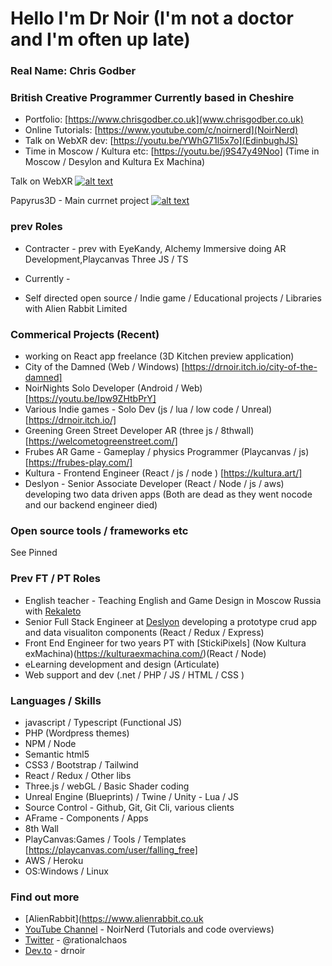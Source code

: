 #  Hello I'm Dr Noir (I'm not a doctor and I'm often up late)

### Real Name: Chris Godber
### British Creative Programmer Currently based in Cheshire
- Portfolio: [https://www.chrisgodber.co.uk](www.chrisgodber.co.uk)
- Online Tutorials: [https://www.youtube.com/c/noirnerd](NoirNerd)
- Talk on WebXR dev: [https://youtu.be/YWhG71l5x7o](EdinbughJS)
- Time in Moscow / Kultura etc: [https://youtu.be/j9S47y49Noo] (Time in Moscow / Desylon and Kultura Ex Machina)

Talk on WebXR
[![alt text](https://img.youtube.com/vi/YWhG71l5x7o/0.jpg)](https://youtu.be/YWhG71l5x7o)

Papyrus3D - Main currnet project 
[![alt text](https://img.youtube.com/vi/mseV_VOZbCo/0.jpg)](https://youtu.be/mseV_VOZbCo)

### prev Roles 
* Contracter - prev with EyeKandy, Alchemy Immersive doing AR Development,Playcanvas Three JS / TS

* Currently - 
* Self directed open source / Indie game / Educational projects / Libraries with Alien Rabbit Limited

### Commerical Projects (Recent)
* working on React app freelance (3D Kitchen preview application)
* City of the Damned (Web / Windows) [https://drnoir.itch.io/city-of-the-damned]
* NoirNights Solo Developer (Android / Web) [https://youtu.be/Ipw9ZHtbPrY]
* Various Indie games - Solo Dev (js / lua / low code / Unreal) [https://drnoir.itch.io/]
* Greening Green Street Developer AR (three js / 8thwall) [https://welcometogreenstreet.com/]
* Frubes AR Game - Gameplay / physics Programmer (Playcanvas / js) [https://frubes-play.com/]
* Kultura - Frontend Engineer (React / js / node ) [https://kultura.art/]
* Deslyon - Senior Associate Developer (React / Node / js / aws) developing two data driven apps (Both are dead as they went nocode and our backend engineer died) 

### Open source tools / frameworks etc
See Pinned

### Prev FT / PT Roles
* English teacher - Teaching English and Game Design in Moscow Russia with [Rekaleto](http://rekaleto.ru/o-kompanii/)
* Senior Full Stack Engineer at [Deslyon](https://deslyon.com/) developing a prototype crud app and data visualiton components (React / Redux / Express)
* Front End Engineer for two years PT with [StickiPixels] (Now Kultura exMachina)(https://kulturaexmachina.com/)(React / Node)
* eLearning development and design (Articulate)
* Web support and dev (.net / PHP / JS / HTML / CSS )

### Languages / Skills
* javascript / Typescript (Functional JS)
* PHP (Wordpress themes)
* NPM / Node
* Semantic html5
* CSS3  / Bootstrap / Tailwind
* React / Redux / Other libs 
* Three.js / webGL / Basic Shader coding 
* Unreal Engine (Blueprints) / Twine / Unity - Lua / JS
* Source Control - Github, Git, Git Cli, various clients
* AFrame - Components / Apps
* 8th Wall
* PlayCanvas:Games / Tools / Templates [https://playcanvas.com/user/falling_free]
* AWS / Heroku 
* OS:Windows / Linux 

### Find out more
* [AlienRabbit](https://www.alienrabbit.co.uk
* [YouTube Channel](https://www.youtube.com/channel/UCdwx6HHyPoDTtL9iq1-sI3A) - NoirNerd (Tutorials and code overviews)
* [Twitter](https://twitter.com/Rationalchaos)  - @rationalchaos
* [Dev.to](https://dev.to/drnoir) - drnoir
